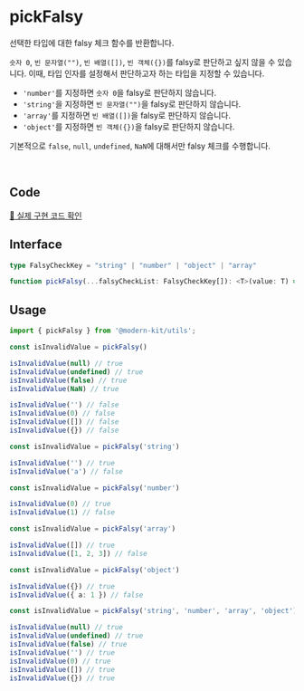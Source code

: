 # pickFalsy

선택한 타입에 대한 falsy 체크 함수를 반환합니다.

`숫자 0`, `빈 문자열("")`, `빈 배열([])`, `빈 객체({})`를 falsy로 판단하고 싶지 않을 수 있습니다.
이때, 타입 인자를 설정해서 판단하고자 하는 타입을 지정할 수 있습니다.

- `'number'`를 지정하면 `숫자 0`을 falsy로 판단하지 않습니다.
- `'string'`을 지정하면 `빈 문자열("")`을 falsy로 판단하지 않습니다.
- `'array'`를 지정하면 `빈 배열([])`을 falsy로 판단하지 않습니다.
- `'object'`를 지정하면 `빈 객체({})`을 falsy로 판단하지 않습니다.

기본적으로 `false`, `null`, `undefined`, `NaN`에 대해서만 falsy 체크를 수행합니다.

<br />

## Code
[🔗 실제 구현 코드 확인](https://github.com/modern-agile-team/modern-kit/blob/main/packages/utils/src/string/serialize/index.ts)

## Interface
```ts title="typescript"
type FalsyCheckKey = "string" | "number" | "object" | "array"

function pickFalsy(...falsyCheckList: FalsyCheckKey[]): <T>(value: T) => boolean
```

## Usage
```ts title="typescript"
import { pickFalsy } from '@modern-kit/utils';

const isInvalidValue = pickFalsy()

isInvalidValue(null) // true
isInvalidValue(undefined) // true
isInvalidValue(false) // true
isInvalidValue(NaN) // true

isInvalidValue('') // false
isInvalidValue(0) // false
isInvalidValue([]) // false
isInvalidValue({}) // false
```
```ts title="typescript"
const isInvalidValue = pickFalsy('string')

isInvalidValue('') // true
isInvalidValue('a') // false
```
```ts title="typescript"
const isInvalidValue = pickFalsy('number')

isInvalidValue(0) // true
isInvalidValue(1) // false
```
```ts title="typescript"
const isInvalidValue = pickFalsy('array')

isInvalidValue([]) // true
isInvalidValue([1, 2, 3]) // false
```
```ts title="typescript"
const isInvalidValue = pickFalsy('object')

isInvalidValue({}) // true
isInvalidValue({ a: 1 }) // false
```
```ts title="typescript"
const isInvalidValue = pickFalsy('string', 'number', 'array', 'object')

isInvalidValue(null) // true
isInvalidValue(undefined) // true
isInvalidValue(false) // true
isInvalidValue('') // true
isInvalidValue(0) // true
isInvalidValue([]) // true
isInvalidValue({}) // true
```